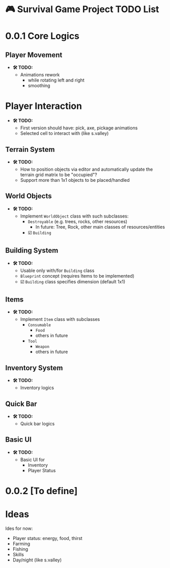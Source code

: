 # **🎮 Survival Game Project TODO List**

# **0.0.1 Core Logics**

## **Player Movement**
- **🛠️ TODO:**
  - Animations rework
    - while rotating left and right
    - smoothing

# **Player Interaction**
- **🛠️ TODO:**
  - First version should have: pick, axe, pickage animations
  - Selected cell to interact with (like s.valley)

## **Terrain System**
- **🛠️ TODO:**
  - How to position objects via editor and automatically update the terrain grid matrix to be "occupied"?
  - Support more than 1x1 objects to be placed/handled
  
## **World Objects**
- **🛠️ TODO:**
  - Implement `WorldObject` class with such subclasses:
    - `Destroyable` (e.g. trees, rocks, other resources)
      - In future: Tree, Rock, other main classes of resources/entities
    - ☑️ `Building`

## **Building System**
- **🛠️ TODO:**
  - Usable only with/for `Building` class
  - `Blueprint` concept (requires Items to be implemented)
  - ☑️ `Building` class specifies dimension (default 1x1)

## **Items**
- **🛠️ TODO:**
  - Implement `Item` class with subclasses
    - `Consumable`
      - `Food`
      - others in future
    - `Tool`
      - `Weapon`
      - others in future
  
## **Inventory System**
- **🛠️ TODO:**
  - Inventory logics

## **Quick Bar**
- **🛠️ TODO:**
  - Quick bar logics

## **Basic UI**
- **🛠️ TODO:**
  - Basic UI for
    - Inventory
    - Player Status


# **0.0.2 [To define]**

# **Ideas**
Ides for now:
- Player status: energy, food, thirst
- Farming
- Fishing
- Skills
- Day/night (like s.valley)